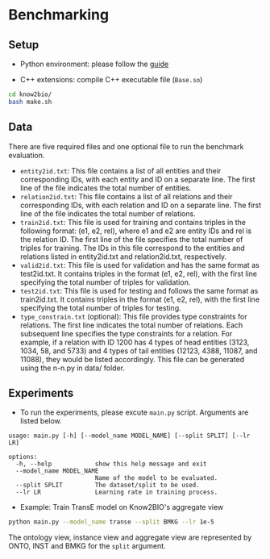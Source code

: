 # Benchmarking

## Setup
- Python environment: please follow the [guide](https://github.com/Yijia-Xiao/Know2BIO#getting-started)

- C++ extensions: compile C++ executable file (`Base.so`)
```bash
cd know2bio/
bash make.sh
```


## Data
There are five required files and one optional file to run the benchmark evaluation.
- `entity2id.txt`: This file contains a list of all entities and their corresponding IDs, with each entity and ID on a separate line. The first line of the file indicates the total number of entities.
- `relation2id.txt`: This file contains a list of all relations and their corresponding IDs, with each relation and ID on a separate line. The first line of the file indicates the total number of relations.
- `train2id.txt`: This file is used for training and contains triples in the following format: (e1, e2, rel), where e1 and e2 are entity IDs and rel is the relation ID. The first line of the file specifies the total number of triples for training. The IDs in this file correspond to the entities and relations listed in entity2id.txt and relation2id.txt, respectively.
- `valid2id.txt`: This file is used for validation and has the same format as test2id.txt. It contains triples in the format (e1, e2, rel), with the first line specifying the total number of triples for validation.
- `test2id.txt`: This file is used for testing and follows the same format as train2id.txt. It contains triples in the format (e1, e2, rel), with the first line specifying the total number of triples for testing.
- `type_constrain.txt` (optional): This file provides type constraints for relations. The first line indicates the total number of relations. Each subsequent line specifies the type constraints for a relation. For example, if a relation with ID 1200 has 4 types of head entities (3123, 1034, 58, and 5733) and 4 types of tail entities (12123, 4388, 11087, and 11088), they would be listed accordingly. This file can be generated using the n-n.py in data/ folder.


## Experiments
- To run the experiments, please excute `main.py` script. Arguments are listed below.
```
usage: main.py [-h] [--model_name MODEL_NAME] [--split SPLIT] [--lr LR]

options:
  -h, --help            show this help message and exit
  --model_name MODEL_NAME
                        Name of the model to be evaluated.
  --split SPLIT         The dataset/split to be used.
  --lr LR               Learning rate in training process.
```

- Example: Train TransE model on Know2BIO's aggregate view
```bash
python main.py --model_name transe --split BMKG --lr 1e-5
```

The ontology view, instance view and aggregate view are represented by ONTO, INST and BMKG for the `split` argument.
